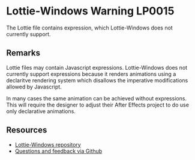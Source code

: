 ﻿[comment]: # (name:Expressions)
[comment]: # (text:Expressions.)

# Lottie-Windows Warning LP0015

The Lottie file contains expression, which Lottie-Windows does not currently support.

## Remarks
Lottie files may contain Javascript expressions. Lottie-Windows does not currently support expressions because it renders animations using a declaritve rendering system which disallows the imperative modifications allowed by Javascript.

In many cases the same animation can be achieved without expressions. This will require the designer to adjust their After Effects project to do use only declarative animations.

## Resources

* [Lottie-Windows repository](https://aka.ms/lottie)
* [Questions and feedback via Github](https://github.com/windows-toolkit/Lottie-Windows/issues)
